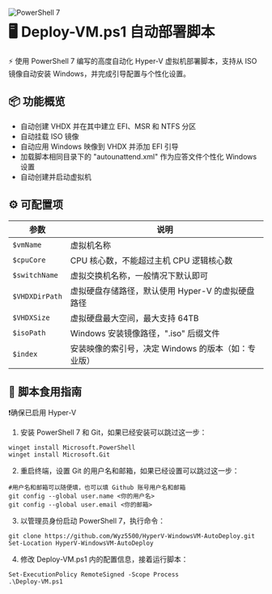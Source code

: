 <p align="center">
  <img src="https://img.shields.io/badge/PowerShell-7-blue.svg" alt="PowerShell 7" align="left"/>
</p>

# 🖥️ Deploy-VM.ps1 自动部署脚本

⚡ 使用 PowerShell 7 编写的高度自动化 Hyper-V 虚拟机部署脚本，支持从 ISO 镜像自动安装 Windows，并完成引导配置与个性化设置。

## 📦 功能概览

- 自动创建 VHDX 并在其中建立 EFI、MSR 和 NTFS 分区
- 自动挂载 ISO 镜像
- 自动应用 Windows 映像到 VHDX 并添加 EFI 引导
- 加载脚本相同目录下的 "autounattend.xml" 作为应答文件个性化 Windows 设置
- 自动创建并启动虚拟机

## ⚙️ 可配置项

| 参数 | 说明 |
|------|------|
| `$vmName` | 虚拟机名称 |
| `$cpuCore` | CPU 核心数，不能超过主机 CPU 逻辑核心数 |
| `$switchName` | 虚拟交换机名称，一般情况下默认即可 |
| `$VHDXDirPath` | 虚拟硬盘存储路径，默认使用 Hyper-V 的虚拟硬盘路径 |
| `$VHDXSize` | 虚拟硬盘最大空间，最大支持 64TB |
| `$isoPath` | Windows 安装镜像路径，".iso" 后缀文件 |
| `$index` | 安装映像的索引号，决定 Windows 的版本（如：专业版） |

## 🚀 脚本食用指南

❗确保已启用 Hyper-V

1. 安装 PowerShell 7 和 Git，如果已经安装可以跳过这一步：
```
winget install Microsoft.PowerShell
winget install Microsoft.Git
```
2. 重启终端，设置 Git 的用户名和邮箱，如果已经设置可以跳过这一步：
```
#用户名和邮箱可以随便填，也可以填 Github 账号用户名和邮箱
git config --global user.name <你的用户名>
git config --global user.email <你的邮箱>
```
3. 以管理员身份启动 PowerShell 7，执行命令：

```
git clone https://github.com/Wyz5500/HyperV-WindowsVM-AutoDeploy.git
Set-Location HyperV-WindowsVM-AutoDeploy
```
4. 修改 Deploy-VM.ps1 内的配置信息，接着运行脚本：
```
Set-ExecutionPolicy RemoteSigned -Scope Process
.\Deploy-VM.ps1
```
